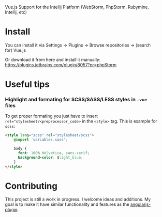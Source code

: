 Vue.js Support for the Intellij Platform (WebStorm, PhpStorm, Rubymine, Intellij, etc)

# Install
You can install it via Settings -> Plugins -> Browse repositories -> (search for) Vue.js

Or download it from here and install it manually:
https://plugins.jetbrains.com/plugin/8057?pr=phpStorm

# Useful tips
### Highlight and formating for SCSS/SASS/LESS styles in `.vue` files

To get proper formating you just have to insert `rel="stylesheet/<preprocessor_code>` in the `<style>` tag.
This is example for `scss`:
```HTML
<style lang="scss" rel="stylesheet/scss">
	@import 'variables.sass';

	body {
	  font: 100% Helvetica, sans-serif;
	  background-color: $light_blue;
	}
</style>
```

# Contributing
This project is still a work in progress.  I welcome ideas and additions.  My goal is to make it have similar functionality and features as the [angularjs-plugin](https://github.com/JetBrains/intellij-plugins/tree/master/AngularJS).
